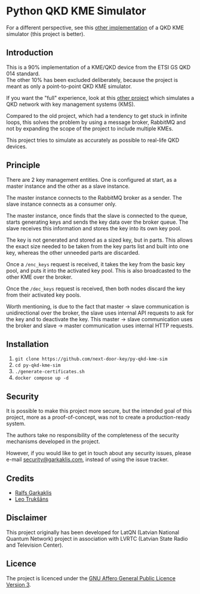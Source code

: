 # Python QKD KME Simulator

For a different perspective, see this [other implementation](https://github.com/CreepPork/next-door-key-simulator) of a
QKD KME simulator (this project is better).

## Introduction

This is a 90% implementation of a KME/QKD device from the ETSI GS QKD 014 standard.  
The other 10% has been excluded deliberately, because the project is meant as only a point-to-point QKD KME simulator.

If you want the "full" experience, look at this [other project](https://github.com/next-door-key/qkd-trusted-node) which
simulates a QKD network with key management systems (KMS).

Compared to the old project, which had a tendency to get stuck in infinite loops, this solves the problem by using a
message broker, RabbitMQ and not by expanding the scope of the project to include multiple KMEs.

This project tries to simulate as accurately as possible to real-life QKD devices.

## Principle

There are 2 key management entities.
One is configured at start, as a master instance and the other as a slave instance.

The master instance connects to the RabbitMQ broker as a sender. The slave instance connects as a consumer only.

The master instance, once finds that the slave is connected to the queue, starts generating keys and sends the key data
over the broker queue.
The slave receives this information and stores the key into its own key pool.

The key is not generated and stored as a sized key, but in parts. This allows the exact size needed to be taken from the
key parts list and built into one key, whereas the other unneeded parts are discarded.

Once a `/enc_keys` request is received, it takes the key from the basic key pool, and puts it into the activated key
pool. This is also broadcasted to the other KME over the broker.

Once the `/dec_keys` request is received, then both nodes discard the key from their activated key pools.

Worth mentioning, is due to the fact that master -> slave communication is unidirectional over the broker, the slave
uses internal API requests to ask for the key and to deactivate the key.
This master -> slave communication uses the broker and slave -> master communication uses internal HTTP requests.

## Installation

1. `git clone https://github.com/next-door-key/py-qkd-kme-sim`
2. `cd py-qkd-kme-sim`
3. `./generate-certificates.sh`
4. `docker compose up -d`

## Security

It is possible to make this project more secure, but the intended goal of this project, more as a proof-of-concept, was
not to create a production-ready system.

The authors take no responsibility of the completeness of the security mechanisms developed in the project.

However, if you would like to get in touch about any security issues, please
e-mail [security@garkaklis.com](mailto:security@garkaklis.com), instead of using the issue tracker.

## Credits

- [Ralfs Garkaklis](https://github.com/CreepPork)
- [Leo Trukšāns](https://github.com/leotruit)

## Disclaimer

This project originally has been developed for LatQN (Latvian National Quantum Network) project in association with
LVRTC (Latvian State Radio and Television Center).

## Licence

The project is licenced under
the [GNU Affero General Public Licence Version 3](https://github.com/next-door-key/py-qkd-kme-sim/blob/master/LICENSE).